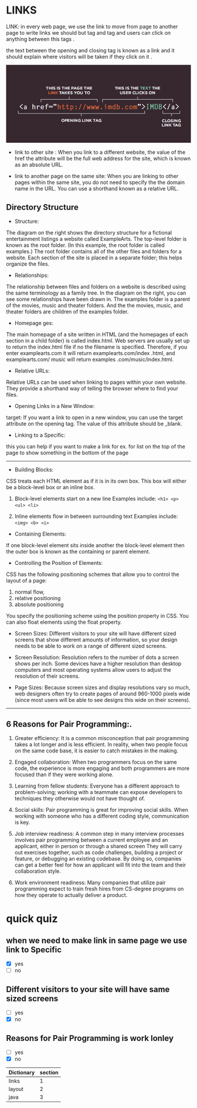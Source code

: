# LINKS

LINK:
in every web page, we use the link to move from page to another page to write links we should but <a> tag and </a>tag and users can click on anything between this tags .

the text between the opening and closing tag is known as a link and it should explain where visitors will be taken if they click on it  .

![Drag Racing](/img/link2.png)

* link to other site :
When you link to a different
website, the value of the href
the attribute will be the full web
address for the site, which is
known as an absolute URL.

* link to another page on the same site:
When you are linking to other
pages within the same site,
you do not need to specify the
the domain name in the URL. You
can use a shorthand known as a
relative URL.

## Directory Structure


* Structure:

The diagram on the right shows
the directory structure for a
fictional entertainment listings
a website called ExampleArts.
The top-level folder is known
as the root folder. (In this
example, the root folder is called
examples.) The root folder
contains all of the other files and
folders for a website.
Each section of the site is placed
in a separate folder; this helps
organize the files.

* Relationships:

The relationship between
files and folders on a website
is described using the same
terminology as a family tree.
In the diagram on the right, you
can see some relationships have
been drawn in.
The examples folder is a
parent of the movies, music
and theater folders. And the
the movies, music, and theater
folders are children of the
examples folder.

* Homepage ges:

The main homepage of a site
written in HTML (and the
homepages of each section in a
child folder) is called index.html.
Web servers are usually set up
to return the index.html file if no
the filename is specified.
Therefore, if you enter
examplearts.com it will return
examplearts.com/index
.html, and examplearts.com/
music will return examples
.com/music/index.html.

* Relative URLs:

Relative URLs can be used when linking to pages within your own
website. They provide a shorthand way of telling the browser where to
find your files.

* Opening Links in
a New Window:

target:
If you want a link to open in 
a new window, you can use the
target attribute on the opening
<a> tag. The value of this attribute should be _blank.

* Linking to a Specific:

this you can help if you want to make a link for ex. for list on the top of the page to show something in the bottom of the page

* * * 
 
* Building Blocks:

CSS treats each HTML element as if it is in its
own box. This box will either be a block-level
box or an inline box.

1. Block-level elements
start on a new line
Examples include:
```<h1> <p> <ul> <li>```

2. Inline elements
flow in between
surrounding text
Examples include:
```<img> <b> <i>```

* Containing Elements:

If one block-level element sits inside another the block-level element then the outer box is known as the containing or parent element.

* Controlling the
Position of Elements:

CSS has the following positioning schemes that allow you to control
the layout of a page: 
1. normal flow, 
2. relative positioning
3. absolute positioning

 You specify the positioning scheme using the position property in CSS. You can also float elements using the float property.
 

* Screen Sizes:
Different visitors to your site will have different sized screens that show different amounts of information, so your design needs to be able to work on a range of different sized screens.

* Screen Resolution:
Resolution refers to the number of dots a screen shows per inch. Some
devices have a higher resolution than desktop computers and most
operating systems allow users to adjust the resolution of their screens.

* Page Sizes:
Because screen sizes and display resolutions vary so much, web
designers often try to create pages of around 960-1000 pixels wide
(since most users will be able to see designs this wide on their screens).

* * * 

## 6 Reasons for Pair Programming:.

 
1. Greater efficiency:
It is a common misconception that pair programming takes a lot longer and is less efficient. In reality, when two people focus on the same code base, it is easier to catch mistakes in the making.

2. Engaged collaboration:
When two programmers focus on the same code, the experience is more engaging and both programmers are more focused than if they were working alone.

3. Learning from fellow students:
Everyone has a different approach to problem-solving; working with a teammate can expose developers to techniques they otherwise would not have thought of. 

4. Social skills:
Pair programming is great for improving social skills. When working with someone who has a different coding style, communication is key. 

5. Job interview readiness:
A common step in many interview processes involves pair programming between a current employee and an applicant, either in person or through a shared screen  They will carry out exercises together, such as code challenges, building a project or feature, or debugging an existing codebase. By doing so, companies can get a better feel for how an applicant will fit into the team and their collaboration style.

6. Work environment readiness:
Many companies that utilize pair programming expect to train fresh hires from CS-degree programs on how they operate to actually deliver a product.

# quick quiz

## when we need to make link in same page we use link to Specific
- [x] yes
- [ ] no

## Different visitors to your site will have same sized screens
- [ ] yes
- [x] no

## Reasons for Pair Programming is work lonley
- [ ] yes
- [x] no

|Dictionary|section|
 |--|--|
 |links|1|
 |layout|2|
 |java|3|